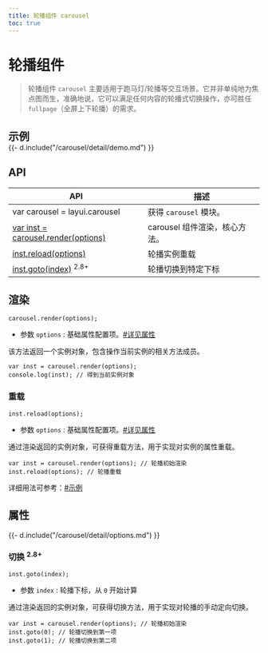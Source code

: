 ```yaml
---
title: 轮播组件 carousel
toc: true
---
```

 
# 轮播组件

> 轮播组件 `carousel` 主要适用于跑马灯/轮播等交互场景。它并非单纯地为焦点图而生，准确地说，它可以满足任何内容的轮播式切换操作，亦可胜任 `fullpage`（全屏上下轮播）的需求。

<h2 id="examples" lay-toc="{anchor: null}" style="margin-bottom: 0;">示例</h2>

<style>
/* 为了区分效果 */
div[carousel-item]>*{text-align: center; line-height: 280px; color: #fff;}
div[carousel-item]>*:nth-child(2n){background-color: #16b777;}
div[carousel-item]>*:nth-child(2n+1){background-color: #16baaa;}
</style>

<div>
{{- d.include("/carousel/detail/demo.md") }}
</div>

<h2 id="api" lay-toc="{}">API</h2>

| API | 描述 |
| --- | --- |
| var carousel = layui.carousel | 获得 `carousel` 模块。 |
| [var inst = carousel.render(options)](#render) | carousel 组件渲染，核心方法。 |
| [inst.reload(options)](#reload) | 轮播实例重载 |
| [inst.goto(index)](#goto) <sup>2.8+</sup> | 轮播切换到特定下标 |

<h2 id="render" lay-toc="{level: 2}">渲染</h2>

`carousel.render(options);`

- 参数 `options` : 基础属性配置项。[#详见属性](#options)

该方法返回一个实例对象，包含操作当前实例的相关方法成员。

```
var inst = carousel.render(options);
console.log(inst); // 得到当前实例对象
```

<h3 id="reload" lay-toc="{level: 2}">重载</h3>

`inst.reload(options);`

- 参数 `options` : 基础属性配置项。[#详见属性](#options)

通过渲染返回的实例对象，可获得重载方法，用于实现对实例的属性重载。

```
var inst = carousel.render(options); // 轮播初始渲染
inst.reload(options); // 轮播重载
```

详细用法可参考：[#示例](#demo)

<h2 id="options" lay-toc="{level: 2, hot: true}">属性</h2>

<div>
{{- d.include("/carousel/detail/options.md") }}
</div>


<h3 id="goto" lay-toc="{level: 2}">切换 <sup>2.8+</sup></h3>

`inst.goto(index);`

- 参数 `index` : 轮播下标，从 `0` 开始计算

通过渲染返回的实例对象，可获得切换方法，用于实现对轮播的手动定向切换。

```
var inst = carousel.render(options); // 轮播初始渲染
inst.goto(0); // 轮播切换到第一项
inst.goto(1); // 轮播切换到第二项
```

